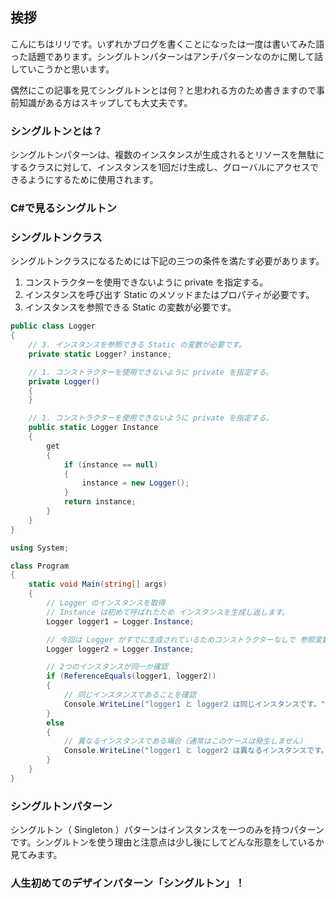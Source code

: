 ## 挨拶

こんにちはリリです。いずれかブログを書くことになったは一度は書いてみた語った話題であります。シングルトンパターンはアンチパターンなのかに関して話していこうかと思います。


偶然にこの記事を見てシングルトンとは何？と思われる方のため書きますので事前知識がある方はスキップしても大丈夫です。


### シングルトンとは？
シングルトンパターンは、複数のインスタンスが生成されるとリソースを無駄にするクラスに対して、インスタンスを1回だけ生成し、グローバルにアクセスできるようにするために使用されます。


### C#で見るシングルトン
### シングルトンクラス
シングルトンクラスになるためには下記の三つの条件を満たす必要があります。

1. コンストラクターを使用できないように private を指定する。
2. インスタンスを呼び出す Static のメソッドまたはプロパティが必要です。
3. インスタンスを参照できる Static の変数が必要です。

```cs
public class Logger
{
    // 3. インスタンスを参照できる Static の変数が必要です。
    private static Logger? instance;

    // 1. コンストラクターを使用できないように private を指定する。
    private Logger()
    {
    }

    // 1. コンストラクターを使用できないように private を指定する。
    public static Logger Instance
    {
        get
        {
            if (instance == null)
            {
                instance = new Logger();
            }
            return instance;
        }
    }
}
```

```csharp
using System;

class Program
{
    static void Main(string[] args)
    {
        // Logger のインスタンスを取得
        // Instance は初めて呼ばれたため インスタンスを生成し返します。
        Logger logger1 = Logger.Instance;

        // 今回は Logger がすでに生成されているためコンストラクターなしで 参照変数を呼び出します。
        Logger logger2 = Logger.Instance;

        // 2つのインスタンスが同一か確認
        if (ReferenceEquals(logger1, logger2))
        {
            // 同じインスタンスであることを確認
            Console.WriteLine("logger1 と logger2 は同じインスタンスです。");
        }
        else
        {
            // 異なるインスタンスである場合（通常はこのケースは発生しません）
            Console.WriteLine("logger1 と logger2 は異なるインスタンスです。");
        }
    }
}
```

### シングルトンパターン
シングルトン（ Singleton ）パターンはインスタンスを一つのみを持つパターンです。シングルトンを使う理由と注意点は少し後にしてどんな形意をしているか見てみます。




### 人生初めてのデザインパターン「シングルトン」！
